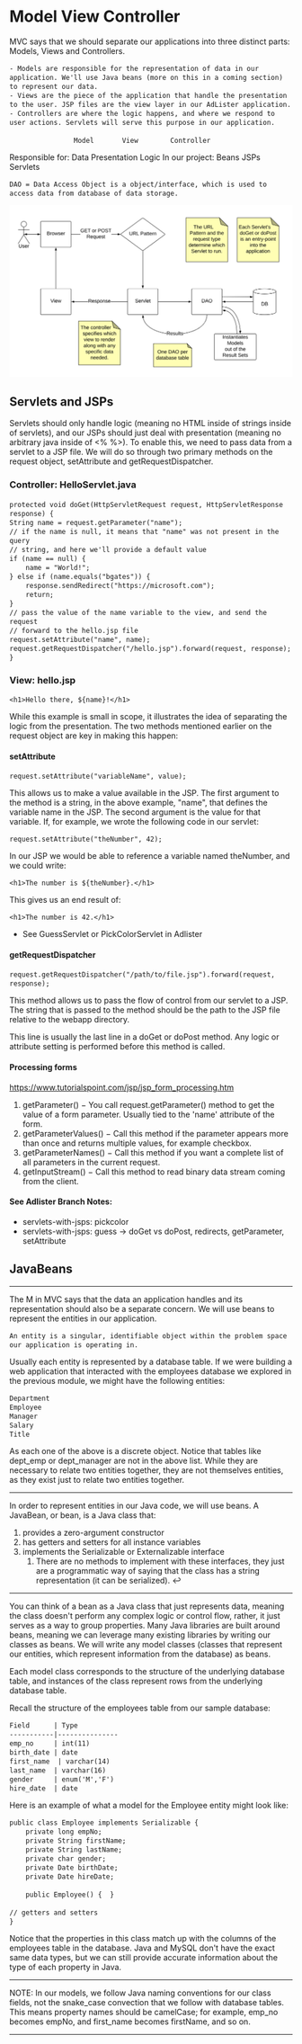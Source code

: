 # Model View Controller
MVC says that we should separate our applications into three distinct parts: Models, Views and Controllers.

    - Models are responsible for the representation of data in our application. We'll use Java beans (more on this in a coming section) to represent our data.
    - Views are the piece of the application that handle the presentation to the user. JSP files are the view layer in our AdLister application.
    - Controllers are where the logic happens, and where we respond to user actions. Servlets will serve this purpose in our application.

 	                Model 	    View 	    Controller
Responsible for: 	Data 	Presentation 	Logic
In our project: 	Beans 	JSPs 	        Servlets

    DAO = Data Access Object is a object/interface, which is used to access data from database of data storage.

![](../MVC-Servlets-DAO-Diagram.png)

## Servlets and JSPs
Servlets should only handle logic (meaning no HTML inside of strings inside of servlets), and our JSPs should just deal with presentation (meaning no arbitrary java inside of <% %>). To enable this, we need to pass data from a servlet to a JSP file. We will do so through two primary methods on the request object, setAttribute and getRequestDispatcher.

### Controller: HelloServlet.java

    protected void doGet(HttpServletRequest request, HttpServletResponse response) {
    String name = request.getParameter("name");
    // if the name is null, it means that "name" was not present in the query
    // string, and here we'll provide a default value
    if (name == null) {
        name = "World!";
    } else if (name.equals("bgates")) {
        response.sendRedirect("https://microsoft.com");
        return;
    }
    // pass the value of the name variable to the view, and send the request
    // forward to the hello.jsp file
    request.setAttribute("name", name);
    request.getRequestDispatcher("/hello.jsp").forward(request, response);
    }

### View: hello.jsp

    <h1>Hello there, ${name}!</h1>

While this example is small in scope, it illustrates the idea of separating the logic from the presentation. The two methods mentioned earlier on the request object are key in making this happen:

#### setAttribute

    request.setAttribute("variableName", value);

This allows us to make a value available in the JSP. The first argument to the method is a string, in the above example, "name", that defines the variable name in the JSP. The second argument is the value for that variable. If, for example, we wrote the following code in our servlet:

    request.setAttribute("theNumber", 42);

In our JSP we would be able to reference a variable named theNumber, and we could write:

    <h1>The number is ${theNumber}.</h1>

This gives us an end result of:

    <h1>The number is 42.</h1>

- See GuessServlet or PickColorServlet in Adlister

#### getRequestDispatcher

    request.getRequestDispatcher("/path/to/file.jsp").forward(request, response);

This method allows us to pass the flow of control from our servlet to a JSP. The string that is passed to the method should be the path to the JSP file relative to the webapp directory.

This line is usually the last line in a doGet or doPost method. Any logic or attribute setting is performed before this method is called.


#### Processing forms
https://www.tutorialspoint.com/jsp/jsp_form_processing.htm

1. getParameter() − You call request.getParameter() method to get the value of a form parameter. Usually tied to the 'name' attribute of the form.
2. getParameterValues() − Call this method if the parameter appears more than once and returns multiple values, for example checkbox.
3. getParameterNames() − Call this method if you want a complete list of all parameters in the current request.
4. getInputStream() − Call this method to read binary data stream coming from the client.


#### See Adlister Branch Notes:
- servlets-with-jsps: pickcolor
- servlets-with-jsps: guess -> doGet vs doPost, redirects, getParameter, setAttribute

## JavaBeans
<hr>
The M in MVC says that the data an application handles and its representation should also be a separate concern. We will use beans to represent the entities in our application. 

    An entity is a singular, identifiable object within the problem space our application is operating in. 
Usually each entity is represented by a database table. If we were building a web application that interacted with the employees database we explored in the previous module, we might have the following entities:

    Department
    Employee
    Manager
    Salary
    Title
As each one of the above is a discrete object. Notice that tables like dept_emp or dept_manager are not in the above list. While they are necessary to relate two entities together, they are not themselves entities, as they exist just to relate two entities together.
<hr>
In order to represent entities in our Java code, we will use beans. A JavaBean, or bean, is a Java class that:

1. provides a zero-argument constructor
2. has getters and setters for all instance variables
3. implements the Serializable or Externalizable interface
   1. There are no methods to implement with these interfaces, they just are a programmatic way of saying that the class has a string representation (it can be serialized). ↩
<hr>
You can think of a bean as a Java class that just represents data, meaning the class doesn't perform any complex logic or control flow, rather, it just serves as a way to group properties. Many Java libraries are built around beans, meaning we can leverage many existing libraries by writing our classes as beans. We will write any model classes (classes that represent our entities, which represent information from the database) as beans.

Each model class corresponds to the structure of the underlying database table, and instances of the class represent rows from the underlying database table.

Recall the structure of the employees table from our sample database:

    Field      | Type
    -----------|---------------
    emp_no     | int(11)
    birth_date | date
    first_name  | varchar(14)
    last_name  | varchar(16)
    gender     | enum('M','F')
    hire_date  | date

Here is an example of what a model for the Employee entity might look like:

    public class Employee implements Serializable {
        private long empNo;
        private String firstName;
        private String lastName;
        private char gender;
        private Date birthDate;
        private Date hireDate;
    
        public Employee() {  }

    // getters and setters
    }
Notice that the properties in this class match up with the columns of the employees table in the database. Java and MySQL don't have the exact same data types, but we can still provide accurate information about the type of each property in Java.
<hr>
NOTE: In our models, we follow Java naming conventions for our class fields, not the snake_case convection that we follow with database tables. This means property names should be camelCase; for example, emp_no becomes empNo, and first_name becomes firstName, and so on.
<hr>

